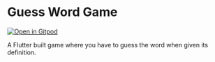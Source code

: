 # Guess Word Game

[![Open in Gitpod](https://gitpod.io/button/open-in-gitpod.svg)](https://gitpod.io/#/https://github.com/wilmarques/guess-word-game.git)

A Flutter built game where you have to guess the word when given its definition.

